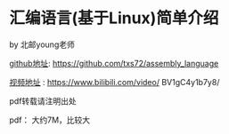 # 汇编语言(基于Linux)简单介绍

by 北邮young老师

 [github地址](https://github.com/txs72/assembly_language):  https://github.com/txs72/assembly_language 

 [视频地址](https://www.bilibili.com/video/BV1gC4y1b7y8/) :  https://www.bilibili.com/video/ BV1gC4y1b7y8/ 


 pdf转载请注明出处



 pdf： 大约7M，比较大
